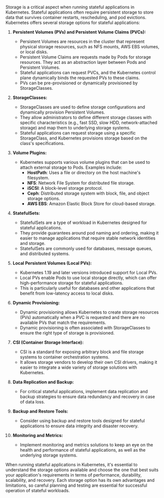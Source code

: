 Storage is a critical aspect when running stateful applications in Kubernetes. Stateful applications often require persistent storage to store data that survives container restarts, rescheduling, and pod evictions. Kubernetes offers several storage options for stateful applications:

1. **Persistent Volumes (PVs) and Persistent Volume Claims (PVCs):**
   - Persistent Volumes are resources in the cluster that represent physical storage resources, such as NFS mounts, AWS EBS volumes, or local disks.
   - Persistent Volume Claims are requests made by Pods for storage resources. They act as an abstraction layer between Pods and Persistent Volumes.
   - Stateful applications can request PVCs, and the Kubernetes control plane dynamically binds the requested PVs to these claims.
   - PVs can be pre-provisioned or dynamically provisioned by StorageClasses.

2. **StorageClasses:**
   - StorageClasses are used to define storage configurations and dynamically provision Persistent Volumes.
   - They allow administrators to define different storage classes with specific characteristics (e.g., fast SSD, slow HDD, network-attached storage) and map them to underlying storage systems.
   - Stateful applications can request storage using a specific StorageClass, and Kubernetes provisions storage based on the class's specifications.

3. **Volume Plugins:**
   - Kubernetes supports various volume plugins that can be used to attach external storage to Pods. Examples include:
     - **HostPath**: Uses a file or directory on the host machine's filesystem.
     - **NFS**: Network File System for distributed file storage.
     - **iSCSI**: A block-level storage protocol.
     - **Ceph**: Distributed storage system with block, file, and object storage options.
     - **AWS EBS**: Amazon Elastic Block Store for cloud-based storage.

4. **StatefulSets:**
   - StatefulSets are a type of workload in Kubernetes designed for stateful applications.
   - They provide guarantees around pod naming and ordering, making it easier to manage applications that require stable network identities and storage.
   - StatefulSets are commonly used for databases, message queues, and distributed systems.

5. **Local Persistent Volumes (Local PVs):**
   - Kubernetes 1.19 and later versions introduced support for Local PVs.
   - Local PVs enable Pods to use local storage directly, which can offer high-performance storage for stateful applications.
   - This is particularly useful for databases and other applications that benefit from low-latency access to local disks.

6. **Dynamic Provisioning:**
   - Dynamic provisioning allows Kubernetes to create storage resources (PVs) automatically when a PVC is requested and there are no available PVs that match the requirements.
   - Dynamic provisioning is often associated with StorageClasses to ensure the right type of storage is provisioned.

7. **CSI (Container Storage Interface):**
   - CSI is a standard for exposing arbitrary block and file storage systems to container orchestration systems.
   - It allows storage vendors to develop their own CSI drivers, making it easier to integrate a wide variety of storage solutions with Kubernetes.

8. **Data Replication and Backup:**
   - For critical stateful applications, implement data replication and backup strategies to ensure data redundancy and recovery in case of data loss.

9. **Backup and Restore Tools:**
   - Consider using backup and restore tools designed for stateful applications to ensure data integrity and disaster recovery.

10. **Monitoring and Metrics:**
    - Implement monitoring and metrics solutions to keep an eye on the health and performance of stateful applications, as well as the underlying storage systems.

When running stateful applications in Kubernetes, it's essential to understand the storage options available and choose the one that best suits your application's requirements in terms of performance, durability, scalability, and recovery. Each storage option has its own advantages and limitations, so careful planning and testing are essential for successful operation of stateful workloads.